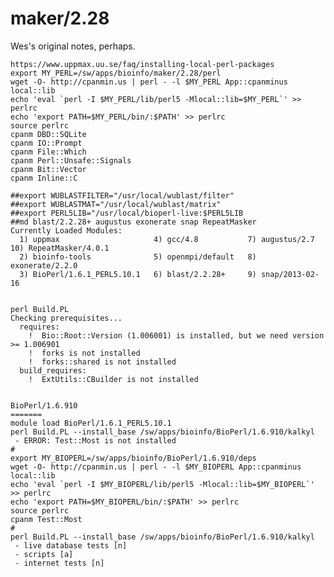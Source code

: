 maker/2.28
==========

Wes's original notes, perhaps.


    https://www.uppmax.uu.se/faq/installing-local-perl-packages
    export MY_PERL=/sw/apps/bioinfo/maker/2.28/perl
    wget -O- http://cpanmin.us | perl - -l $MY_PERL App::cpanminus local::lib
    echo 'eval `perl -I $MY_PERL/lib/perl5 -Mlocal::lib=$MY_PERL`' >> perlrc
    echo 'export PATH=$MY_PERL/bin/:$PATH' >> perlrc 
    source perlrc 
    cpanm DBD::SQLite
    cpanm IO::Prompt
    cpanm File::Which
    cpanm Perl::Unsafe::Signals
    cpanm Bit::Vector
    cpanm Inline::C

    ##export WUBLASTFILTER="/usr/local/wublast/filter"
    ##export WUBLASTMAT="/usr/local/wublast/matrix"
    ##export PERL5LIB="/usr/local/bioperl-live:$PERL5LIB
    ##md blast/2.2.28+ augustus exonerate snap RepeatMasker
    Currently Loaded Modules:
      1) uppmax                     4) gcc/4.8           7) augustus/2.7     10) RepeatMasker/4.0.1
      2) bioinfo-tools              5) openmpi/default   8) exonerate/2.2.0
      3) BioPerl/1.6.1_PERL5.10.1   6) blast/2.2.28+     9) snap/2013-02-16


    perl Build.PL 
    Checking prerequisites...
      requires:
        !  Bio::Root::Version (1.006001) is installed, but we need version >= 1.006901
        !  forks is not installed
        !  forks::shared is not installed
      build_requires:
        !  ExtUtils::CBuilder is not installed


    BioPerl/1.6.910
    =======
    module load BioPerl/1.6.1_PERL5.10.1
    perl Build.PL --install_base /sw/apps/bioinfo/BioPerl/1.6.910/kalkyl
     - ERROR: Test::Most is not installed
    #
    export MY_BIOPERL=/sw/apps/bioinfo/BioPerl/1.6.910/deps
    wget -O- http://cpanmin.us | perl - -l $MY_BIOPERL App::cpanminus local::lib
    echo 'eval `perl -I $MY_BIOPERL/lib/perl5 -Mlocal::lib=$MY_BIOPERL`' >> perlrc
    echo 'export PATH=$MY_BIOPERL/bin/:$PATH' >> perlrc 
    source perlrc
    cpanm Test::Most
    #
    perl Build.PL --install_base /sw/apps/bioinfo/BioPerl/1.6.910/kalkyl
     - live database tests [n]
     - scripts [a]
     - internet tests [n]
